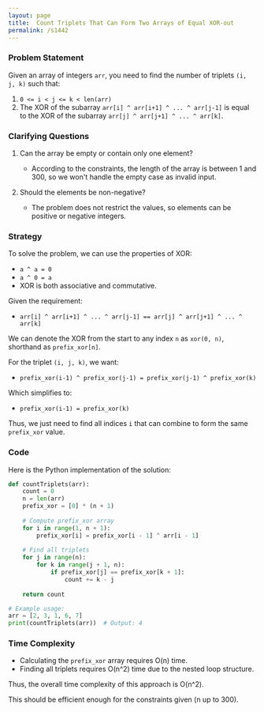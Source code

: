 ```yaml
---
layout: page
title:  Count Triplets That Can Form Two Arrays of Equal XOR-out
permalink: /s1442
---
```


### Problem Statement
Given an array of integers `arr`, you need to find the number of triplets `(i, j, k)` such that:

1. `0 <= i < j <= k < len(arr)`
2. The XOR of the subarray `arr[i] ^ arr[i+1] ^ ... ^ arr[j-1]` is equal to the XOR of the subarray `arr[j] ^ arr[j+1] ^ ... ^ arr[k]`.

### Clarifying Questions
1. Can the array be empty or contain only one element?
   - According to the constraints, the length of the array is between 1 and 300, so we won't handle the empty case as invalid input.
   
2. Should the elements be non-negative?
   - The problem does not restrict the values, so elements can be positive or negative integers.

### Strategy
To solve the problem, we can use the properties of XOR:
- `a ^ a = 0`
- `a ^ 0 = a`
- XOR is both associative and commutative.

Given the requirement:
- `arr[i] ^ arr[i+1] ^ ... ^ arr[j-1] == arr[j] ^ arr[j+1] ^ ... ^ arr[k]`

We can denote the XOR from the start to any index `n` as `xor(0, n)`, shorthand as `prefix_xor[n]`.

For the triplet `(i, j, k)`, we want:
- `prefix_xor(i-1) ^ prefix_xor(j-1) = prefix_xor(j-1) ^ prefix_xor(k)`

Which simplifies to:
- `prefix_xor(i-1) = prefix_xor(k)`

Thus, we just need to find all indices `i` that can combine to form the same `prefix_xor` value.

### Code
Here is the Python implementation of the solution:

```python
def countTriplets(arr):
    count = 0
    n = len(arr)
    prefix_xor = [0] * (n + 1)
    
    # Compute prefix_xor array
    for i in range(1, n + 1):
        prefix_xor[i] = prefix_xor[i - 1] ^ arr[i - 1]
    
    # Find all triplets
    for j in range(n):
        for k in range(j + 1, n):
            if prefix_xor[j] == prefix_xor[k + 1]:
                count += k - j
    
    return count

# Example usage:
arr = [2, 3, 1, 6, 7]
print(countTriplets(arr))  # Output: 4
```

### Time Complexity
- Calculating the `prefix_xor` array requires O(n) time.
- Finding all triplets requires O(n^2) time due to the nested loop structure.

Thus, the overall time complexity of this approach is O(n^2).

This should be efficient enough for the constraints given (n up to 300).